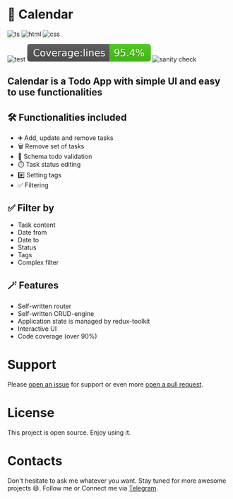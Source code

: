 # 📝 Calendar

![ts](https://img.shields.io/badge/TypeScript-007ACC?style=for-the-badge&logo=typescript&logoColor=white)
![html](https://img.shields.io/badge/HTML5-E34F26?style=for-the-badge&logo=html5&logoColor=white)
![css](https://img.shields.io/badge/CSS3-1572B6?style=for-the-badge&logo=css3&logoColor=white)  

![test](https://github.com/rodionbgd/calendar/actions/workflows/test.yml/badge.svg)
![test-coverage](./badges/badge-lines.svg)
![sanity check](https://github.com/rodionbgd/calendar/actions/workflows/sanity-check.yml/badge.svg)

## Calendar is a Todo App with simple UI and easy to use functionalities


## 🛠 Functionalities included

- ➕ Add, update and remove tasks
- 🗑 Remove set of tasks
- 🎨 Schema todo validation
- ⏱️ Task status editing
- #️⃣ Setting tags
- ✅ Filtering

## ✅ Filter by

- Task content
- Date from
- Date to
- Status
- Tags
- Complex filter


## 🪄 Features

- Self-written router
- Self-written CRUD-engine
- Application state is managed by redux-toolkit
- Interactive UI
- Code coverage (over 90%)

# Support
Please [open an issue](https://github.com/rodionbgd/calendar/issues) for support or even more [open a pull request](https://github.com/rodionbgd/calendar/pulls).


# License
This project is open source. Enjoy using it.


# Contacts
Don't hesitate to ask me whatever you want. Stay tuned for more awesome projects :smile:. Follow me or Connect me via <a href="https://t.me/rodionbgd">Telegram</a>.




